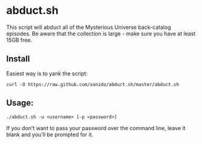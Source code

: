 abduct.sh
=========

This script will abduct all of the Mysterious Universe back-catalog episodes.
Be aware that the collection is large - make sure you have at least 15GB free.

Install
-------

Easiest way is to yank the script:

	curl -O https://raw.github.com/xanido/abduct.sh/master/abduct.sh


Usage:
------

	./abduct.sh -u <username> [-p <password>]

If you don't want to pass your password over the command line, leave it blank and you'll be prompted for it.